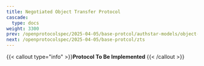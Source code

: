 ```yaml
---
title: Negotiated Object Transfer Protocol
cascade:
  type: docs
weight: 3300
prev: /openprotocolspec/2025-04-05/base-protcol/authstar-models/object-model
next: /openprotocolspec/2025-04-05/base-protcol/zts
---
```


{{< callout type="info" >}}**Protocol To Be Implemented** {{< /callout >}}
